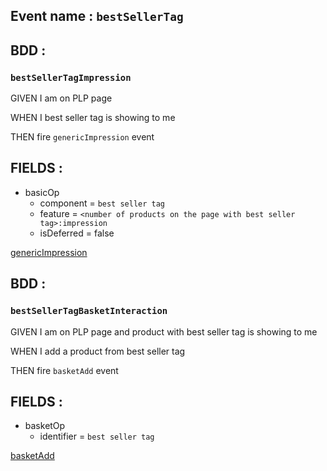 ## Event name : `bestSellerTag`

## BDD :
### `bestSellerTagImpression`

GIVEN I am on PLP page

WHEN I best seller tag is showing to me

THEN fire `genericImpression` event


## FIELDS :
- basicOp
  - component = `best seller tag`
  - feature = `<number of products on the page with best seller tag>:impression`
  - isDeferred = false
  
[genericImpression](../Generic/genericImpression.md)





## BDD :
### `bestSellerTagBasketInteraction`

GIVEN I am on PLP page and product with best seller tag is showing to me

WHEN I add a product from best seller tag

THEN fire `basketAdd` event


## FIELDS :
- basketOp
  - identifier = `best seller tag`
  
[basketAdd](../Basket%20Interactions/basketAdd.md)